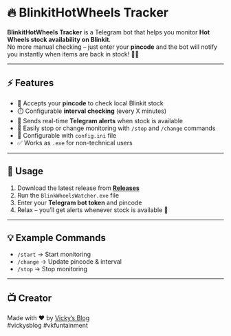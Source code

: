 # 🔥 BlinkitHotWheels Tracker  

**BlinkitHotWheels Tracker** is a Telegram bot that helps you monitor **Hot Wheels stock availability on Blinkit**.  
No more manual checking – just enter your **pincode** and the bot will notify you instantly when items are back in stock! 🚗💨  

---

## ⚡ Features
- 📌 Accepts your **pincode** to check local Blinkit stock  
- ⏱️ Configurable **interval checking** (every X minutes)  
- 🔔 Sends real-time **Telegram alerts** when stock is available  
- 🛑 Easily stop or change monitoring with `/stop` and `/change` commands  
- 💾 Configurable with `config.ini` file  
- ✅ Works as `.exe` for non-technical users  

---

## 🚀 Usage
1. Download the latest release from **[Releases](./releases)**  
2. Run the `BlinkWheelsWatcher.exe` file  
3. Enter your **Telegram bot token** and pincode  
4. Relax – you’ll get alerts whenever stock is available 🎉  

---

## 💡 Example Commands
- `/start` → Start monitoring  
- `/change` → Update pincode & interval  
- `/stop` → Stop monitoring  

---

## 📺 Creator
Made with ❤️ by [Vicky’s Blog](https://www.youtube.com/@vickysblog/shorts)  
#vickysblog #vkfuntainment
